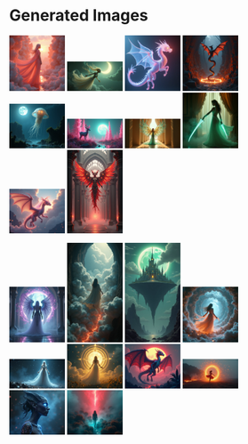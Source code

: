 # Generated Images



<img src="2025_08_17_01.png" width="100"/> <img src="2025_08_17_02.png" width="100"/> <img src="2025_08_17_03.png" width="100"/> <img src="2025_08_17_04.png" width="100"/> <img src="2025_08_17_05.png" width="100"/> <img src="2025_08_17_06.png" width="100"/> <img src="2025_08_17_07.png" width="100"/> <img src="2025_08_17_08.png" width="100"/> <img src="2025_08_17_09.png" width="100"/> <img src="2025_08_17_10.png" width="100"/>

<img src="2025_08_17_11.png" width="100"/> <img src="2025_08_17_12.png" width="100"/> <img src="2025_08_17_13.png" width="100"/> <img src="2025_08_17_14.png" width="100"/> <img src="2025_08_17_15.png" width="100"/> <img src="2025_08_17_16.png" width="100"/> <img src="2025_08_17_17.png" width="100"/> <img src="2025_08_17_18.png" width="100"/> <img src="2025_08_17_19.png" width="100"/> <img src="2025_08_17_20.png" width="100"/>